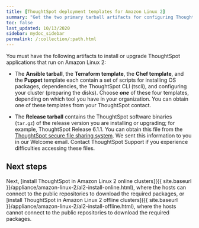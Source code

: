 ```yaml
---
title: [ThoughtSpot deployment templates for Amazon Linux 2]
summary: "Get the two primary tarball artifacts for configuring ThoughtSpot using Amazon Linux 2."
toc: false
last_updated: 10/13/2020
sidebar: mydoc_sidebar
permalink: /:collection/:path.html
---
```

You must have the following artifacts to install or upgrade ThoughtSpot applications that run on Amazon Linux 2:

- The **Ansible tarball**, the **Terraform template**, the **Chef template**, and the **Puppet** template each contain a set of scripts for installing OS packages, dependencies, the ThoughtSpot CLI (tscli), and configuring your cluster (preparing the disks). Choose ***one*** of these four templates, depending on which tool you have in your organization. You can obtain one of these templates from your ThoughtSpot contact.

- The __Release tarball__ contains the ThoughtSpot software binaries (`tar.gz`) of the release version you are installing or upgrading; for example, ThoughtSpot Release 6.1.1. You can obtain this file from the <a href="https://thoughtspot.egnyte.com/" target="_blank">ThoughtSpot secure file sharing system</a>. We sent this information to you in our Welcome email. Contact ThoughtSpot Support if you experience difficulties accessing these files.

## Next steps
Next, [install ThoughtSpot in Amazon Linux 2 online clusters]({{ site.baseurl }}/appliance/amazon-linux-2/al2-install-online.html), where the hosts can connect to the public repositories to download the required packages, or [install ThoughtSpot in Amazon Linux 2 offline clusters]({{ site.baseurl }}/appliance/amazon-linux-2/al2-install-offline.html), where the hosts cannot connect to the public repositories to download the required packages.
